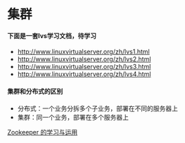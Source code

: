 # 集群

#### 下面是一套lvs学习文档，待学习

* http://www.linuxvirtualserver.org/zh/lvs1.html
* http://www.linuxvirtualserver.org/zh/lvs2.html
* http://www.linuxvirtualserver.org/zh/lvs3.html
* http://www.linuxvirtualserver.org/zh/lvs4.html

#### 集群和分布式的区别

* 分布式：一个业务分拆多个子业务，部署在不同的服务器上
* 集群：同一个业务，部署在多个服务器上


[Zookeeper 的学习与运用](http://blog.jpush.cn/push_zookeeper_study_usage/)